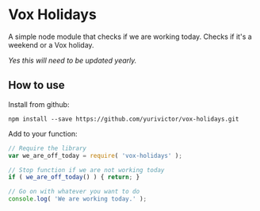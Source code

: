 # Vox Holidays

A simple node module that checks if we are working today. Checks if it's a weekend or a Vox holiday.

_Yes this will need to be updated yearly._

## How to use

Install from github:

```
npm install --save https://github.com/yurivictor/vox-holidays.git
```

Add to your function:

```js
// Require the library
var we_are_off_today = require( 'vox-holidays' );

// Stop function if we are not working today
if ( we_are_off_today() ) { return; }

// Go on with whatever you want to do
console.log( 'We are working today.' );
```
